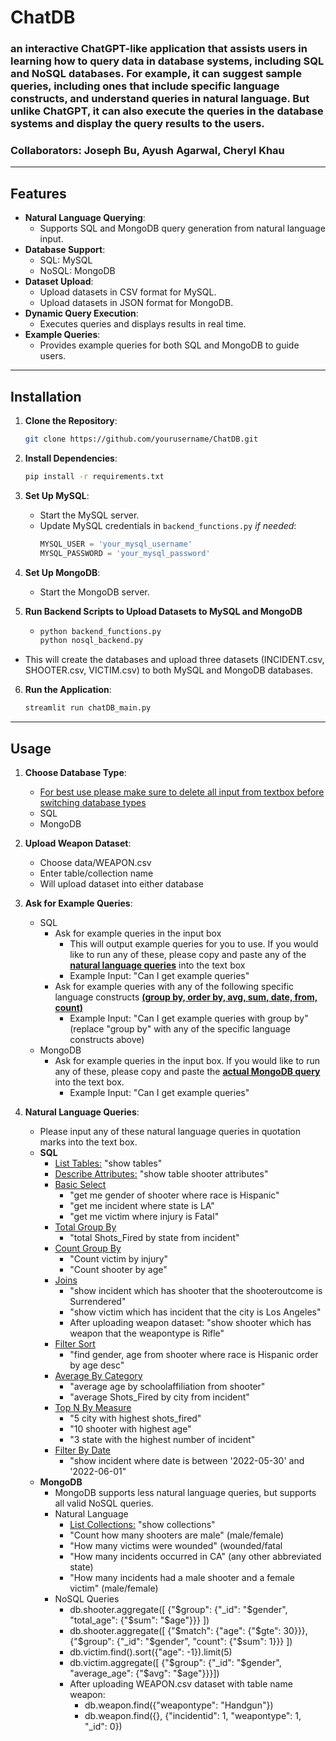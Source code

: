# ChatDB
### an interactive ChatGPT-like application that assists users in learning how to query data in database systems, including SQL and NoSQL databases. For example, it can suggest sample queries, including ones that include specific language constructs, and understand queries in natural language. But unlike ChatGPT, it can also execute the queries in the database systems and display the query results to the users.
### Collaborators: Joseph Bu, Ayush Agarwal, Cheryl Khau

---

## Features

- **Natural Language Querying**:
  - Supports SQL and MongoDB query generation from natural language input.
- **Database Support**:
  - SQL: MySQL
  - NoSQL: MongoDB
- **Dataset Upload**:
  - Upload datasets in CSV format for MySQL.
  - Upload datasets in JSON format for MongoDB.
- **Dynamic Query Execution**:
  - Executes queries and displays results in real time.
- **Example Queries**:
  - Provides example queries for both SQL and MongoDB to guide users.

---

## Installation

1. **Clone the Repository**:
   ```bash
   git clone https://github.com/yourusername/ChatDB.git
   ```
2. **Install Dependencies**:
   ```bash
   pip install -r requirements.txt
   ```
   
3. **Set Up MySQL**:
   - Start the MySQL server.
   - Update MySQL credentials in `backend_functions.py` _if needed_:
     ```python
     MYSQL_USER = 'your_mysql_username'
     MYSQL_PASSWORD = 'your_mysql_password'
     ```

4. **Set Up MongoDB**:
   - Start the MongoDB server.

5. **Run Backend Scripts to Upload Datasets to MySQL and MongoDB**
   - ```bash
     python backend_functions.py
     python nosql_backend.py
     ```
  - This will create the databases and upload three datasets (INCIDENT.csv, SHOOTER.csv, VICTIM.csv) to both MySQL and MongoDB databases.

6. **Run the Application**:
   ```bash
   streamlit run chatDB_main.py
   ```

---

## Usage
1. **Choose Database Type**:
   - <ins>For best use please make sure to delete all input from textbox before switching database types</ins>
   - SQL
   - MongoDB

3. **Upload Weapon Dataset**:
   - Choose data/WEAPON.csv
   - Enter table/collection name
   - Will upload dataset into either database

4. **Ask for Example Queries**:
   - SQL
     - Ask for example queries in the input box
       - This will output example queries for you to use. If you would like to run any of these, please copy and paste any of the <ins>**natural language queries**</ins> into the text box
       - Example Input: "Can I get example queries"
     - Ask for example queries with any of the following specific language constructs <ins>**(group by, order by, avg, sum, date, from, count)**</ins>
       - Example Input: "Can I get example queries with group by" (replace "group by" with any of the specific language constructs above)
   - MongoDB
     - Ask for example queries in the input box. If you would like to run any of these, please copy and paste the <ins>**actual MongoDB query**</ins> into the text box.
       - Example Input: "Can I get example queries"

5. **Natural Language Queries**:
   - Please input any of these natural language queries in quotation marks into the text box.
   - **SQL**
     - <ins>List Tables:</ins> "show tables"
     - <ins>Describe Attributes:</ins> "show table shooter attributes"
     - <ins>Basic Select</ins>
       - "get me gender of shooter where race is Hispanic"
       - "get me incident where state is LA"
       - "get me victim where injury is Fatal"
     - <ins>Total Group By</ins>
       - "total Shots_Fired by state from incident"
     - <ins>Count Group By</ins>
       - "Count victim by injury"
       - "Count shooter by age"
     - <ins>Joins</ins>
       - "show incident which has shooter that the shooteroutcome is Surrendered"
       - "show victim which has incident that the city is Los Angeles"
       - After uploading weapon dataset: "show shooter which has weapon that the weapontype is Rifle"
     - <ins>Filter Sort</ins>
       - "find gender, age from shooter where race is Hispanic order by age desc"
     - <ins>Average By Category</ins>
       - "average age by schoolaffiliation from shooter"
       - "average Shots_Fired by city from incident"
     - <ins>Top N By Measure</ins>
       - "5 city with highest shots_fired"
       - "10 shooter with highest age"
       - "3 state with the highest number of incident"
     - <ins>Filter By Date</ins>
       - "show incident where date is between '2022-05-30' and '2022-06-01"
   - **MongoDB**
     - MongoDB supports less natural language queries, but supports all valid NoSQL queries.
     - Natural Language
       - <ins>List Collections:</ins> "show collections"
       - "Count how many shooters are male" (male/female)
       - "How many victims were wounded" (wounded/fatal
       - "How many incidents occurred in CA" (any other abbreviated state)
       - "How many incidents had a male shooter and a female victim" (male/female)
     - NoSQL Queries
       - db.shooter.aggregate([ {"$group": {"_id": "$gender", "total_age": {"$sum": "$age"}}} ])
       - db.shooter.aggregate([ {"$match": {"age": {"$gte": 30}}}, {"$group": {"_id": "$gender", "count": {"$sum": 1}}} ])
       - db.victim.find().sort({"age": -1}).limit(5)
       - db.victim.aggregate([    {"$group": {"_id": "$gender", "average_age": {"$avg": "$age"}}}])
       - After uploading WEAPON.csv dataset with table name weapon:
         - db.weapon.find({"weapontype": "Handgun"})
         - db.weapon.find({}, {"incidentid": 1, "weapontype": 1, "_id": 0})








